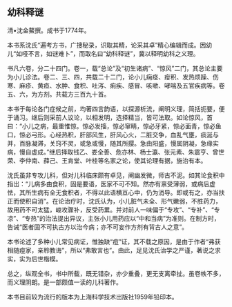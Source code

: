 ## 幼科释谜

清•沈金鰲撰。成书于1774年。

本书系沈氏“遍考方书，广搜秘录，识取其精，论采其卓”精心编辑而成。因幼儿“如哑不言，如谜难卜”，而取名曰“幼科释谜”，冀以释明幼科之义理。

书凡六卷，分二十四门。卷一，载“总论”及“初生诸病”、“惊风”二门，其总论主要为小儿诊法。卷二、三、四，共载二十二门，论小儿痫痉、疳积、发热烦躁、伤寒、麻疹、黄疸、水肿、食积、吐泻、痢疾、感冒、咳嗽、哮喘及五官疾病等。卷五、六，为方剂。共载方三百九十首。

本书于每论各门症候之前，均著四言韵语，以探源析流，阐明义理，简括扼要，便于诵习。继后则采前人议论，以相发明，选择精当，皆可法取。如论惊风，首曰：“小儿之病，最重惟惊。惊必发搐，惊必窜睛，惊必牙紧，惊必面青，惊必鱼口，惊必弓形。心经热积，肝部风生，肝风心火，二脏交争，血乱气壅，痰涎与并，百脉凝滞，关窍不灵，或急或慢，随其所撄。急由阳盛，慢属阴凝，急缘实病，慢自虚成。”继后择取钱乙、娄全善、危亦林、杨士瀛、张元素、朱震亨、曾世荣、李仲南、薛己、王肯堂、叶桂等名家之论，使其论理有据，施治有本。

沈氏虽非专攻儿科，但对儿科临床颇有卓见，阐幽发微，师古不泥。如其论食积中指岀：“儿病多由食积，固是要语，医家不可不知。然亦有禀受薄弱，或病后虚怯，其所生病有全无食积者，不得以此语横亘心中，仍为消导。即或有之，亦当扶正而使积自消”。在论治疗时，沈氏认为，小儿脏气未全、形气嫩弱，不胜药力，故用药不可太猛，峻攻骤补，反受药累。并对前人一味偏于“专攻”、“专补”、“专凉”、“专热”的治法提出异议，主张小儿用药应以“中和当病”为准则。在制方时，告诫“医者固不可执古方以治今病；亦不可妄作方剂有背古人之意”。

本书论述了多种小儿常见病证，惟独缺“痘”证，其不载之原因，是由于作者“弗获相随痘家，亲聆教诲”，所以“弗敢言也”。由此，足见沈氏治学之严谨，著说之求实，实为后世楷模。

总之，纵观全书，书中所载，既无错杂，亦少重叠，更无支离牵扯。虽卷帙不多，而义理阴朗。是一部颇值一读的儿科著作。

本书目前较为流行的版本为上海科学技术岀版社1959年铅印本。
